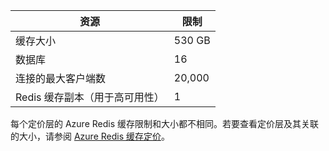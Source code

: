 | 资源 | 限制 |
|---------------------------------------------|----------------------------------------|
| 缓存大小 | 530 GB |
| 数据库 | 16 |
| 连接的最大客户端数 | 20,000 |
| Redis 缓存副本（用于高可用性） | 1 |

每个定价层的 Azure Redis 缓存限制和大小都不相同。若要查看定价层及其关联的大小，请参阅 [Azure Redis 缓存定价](/home/features/redis-cache/#price)。

<!---HONumber=Mooncake_0215_2016-->